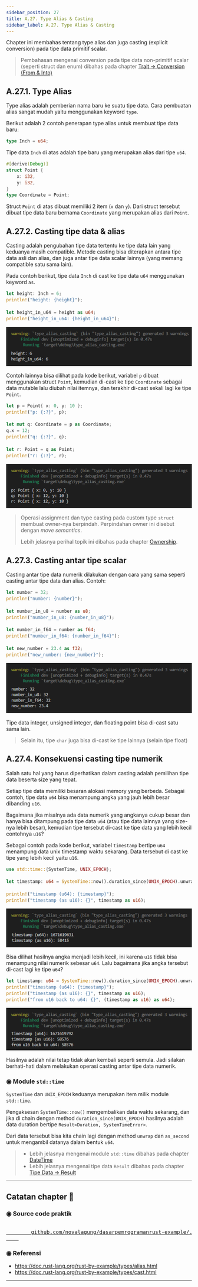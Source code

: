 ```yaml
---
sidebar_position: 27
title: A.27. Type Alias & Casting
sidebar_label: A.27. Type Alias & Casting
---
```


Chapter ini membahas tentang type alias dan juga casting (explicit conversion) pada tipe data primitif scalar.

> Pembahasan mengenai conversion pada tipe data non-primitif scalar (seperti struct dan enum) dibahas pada chapter [Trait → Conversion (From & Into)](#/wip/trait-conversion-from-into)

## A.27.1. Type Alias

Type alias adalah pemberian nama baru ke suatu tipe data. Cara pembuatan alias sangat mudah yaitu menggunakan keyword `type`.

Berikut adalah 2 contoh penerapan type alias untuk membuat tipe data baru:

```rust
type Inch = u64;
```

Tipe data `Inch` di atas adalah tipe baru yang merupakan alias dari tipe `u64`.

```rust
#[derive(Debug)]
struct Point {
    x: i32,
    y: i32,
}
type Coordinate = Point;
```

Struct `Point` di atas dibuat memiliki 2 item (`x` dan `y`). Dari struct tersebut dibuat tipe data baru bernama `Coordinate` yang merupakan alias dari `Point`.

## A.27.2. Casting tipe data & alias

Casting adalah pengubahan tipe data tertentu ke tipe data lain yang keduanya masih compatible. Metode casting bisa diterapkan antara tipe data asli dan alias, dan juga antar tipe data scalar lainnya (yang memang compatible satu sama lain).

Pada contoh berikut, tipe data `Inch` di cast ke tipe data `u64` menggunakan keyword `as`.

```rust
let height: Inch = 6;
println!("height: {height}");

let height_in_u64 = height as u64;
println!("height_in_u64: {height_in_u64}");
```

![Type Alias Casting](img/type-alias-casting-1.png)

Contoh lainnya bisa dilihat pada kode berikut, variabel `p` dibuat menggunakan struct `Point`, kemudian di-cast ke tipe `Coordinate` sebagai data mutable lalu diubah nilai itemnya, dan terakhir di-cast sekali lagi ke tipe `Point`.

```rust
let p = Point{ x: 0, y: 10 };
println!("p: {:?}", p);

let mut q: Coordinate = p as Coordinate;
q.x = 12;
println!("q: {:?}", q);

let r: Point = q as Point;
println!("r: {:?}", r);
```

![Type Alias Casting](img/type-alias-casting-2.png)

> Operasi assignment dan type casting pada custom type `struct` membuat owner-nya berpindah. Perpindahan owner ini disebut dengan *move semantics*.
>
> Lebih jelasnya perihal topik ini dibahas pada chapter [Ownership](/basic/ownership).

## A.27.3. Casting antar tipe scalar

Casting antar tipe data numerik dilakukan dengan cara yang sama seperti casting antar tipe data dan alias. Contoh:

```rust
let number = 32;
println!("number: {number}");

let number_in_u8 = number as u8;
println!("number_in_u8: {number_in_u8}");

let number_in_f64 = number as f64;
println!("number_in_f64: {number_in_f64}");

let new_number = 23.4 as f32;
println!("new_number: {new_number}");
```

![Type Alias Casting](img/type-alias-casting-3.png)

Tipe data integer, unsigned integer, dan floating point bisa di-cast satu sama lain.

> Selain itu, tipe `char` juga bisa di-cast ke tipe lainnya (selain tipe float)

## A.27.4. Konsekuensi casting tipe numerik

Salah satu hal yang harus diperhatikan dalam casting adalah pemilihan tipe data beserta size yang tepat.

Setiap tipe data memiliki besaran alokasi memory yang berbeda. Sebagai contoh, tipe data `u64` bisa menampung angka yang jauh lebih besar dibanding `u16`.

Bagaimana jika misalnya ada data numerik yang angkanya cukup besar dan hanya bisa ditampung pada tipe data `u64` (atau tipe data lainnya yang size-nya lebih besar), kemudian tipe tersebut di-cast ke tipe data yang lebih kecil contohnya `u16`?

Sebagai contoh pada kode berikut, variabel `timestamp` bertipe `u64` menampung data unix timestamp waktu sekarang. Data tersebut di cast ke tipe yang lebih kecil yaitu `u16`.

```rust
use std::time::{SystemTime, UNIX_EPOCH};

let timestamp: u64 = SystemTime::now().duration_since(UNIX_EPOCH).unwrap().as_secs();

println!("timestamp (u64): {timestamp}");
println!("timestamp (as u16): {}", timestamp as u16);
```

![Type Alias Casting](img/type-alias-casting-4.png)

Bisa dilihat hasilnya angka menjadi lebih kecil, ini karena `u16` tidak bisa menampung nilai numerik sebesar `u64`. Lalu bagaimana jika angka tersebut di-cast lagi ke tipe `u64`?

```rust
let timestamp: u64 = SystemTime::now().duration_since(UNIX_EPOCH).unwrap().as_secs();
println!("timestamp (u64): {timestamp}");
println!("timestamp (as u16): {}", timestamp as u16);
println!("from u16 back to u64: {}", (timestamp as u16) as u64);
```

![Type Alias Casting](img/type-alias-casting-5.png)

Hasilnya adalah nilai tetap tidak akan kembali seperti semula. Jadi silakan berhati-hati dalam melakukan operasi casting antar tipe data numerik.

### ◉ Module `std::time`

`SystemTime` dan `UNIX_EPOCH` keduanya merupakan item milik module `std::time`.

Pengaksesan `SystemTime::now()` mengembalikan data waktu sekarang, dan jika di chain dengan method `duration_since(UNIX_EPOCH)` hasilnya adalah data duration bertipe `Result<Duration, SystemTimeError>`.

Dari data tersebut bisa kita chain lagi dengan method `unwrap` dan `as_second` untuk mengambil datanya dalam bentuk `u64`.

> - Lebih jelasnya mengenai module `std::time` dibahas pada chapter [DateTime](/basic/datetime)
> - Lebih jelasnya mengenai tipe data `Result` dibahas pada chapter [Tipe Data → Result](/basic/result-type)

---

## Catatan chapter 📑

### ◉ Source code praktik

<pre>
    <a href="https://github.com/novalagung/dasarpemrogramanrust-example/tree/master/type_alias_casting">
        github.com/novalagung/dasarpemrogramanrust-example/../type_alias_casting
    </a>
</pre>

### ◉ Referensi

- https://doc.rust-lang.org/rust-by-example/types/alias.html
- https://doc.rust-lang.org/rust-by-example/types/cast.html

---
